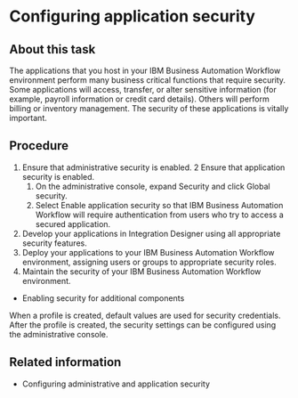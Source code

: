 # Configuring application security

## About this task

The applications that you host in your IBM Business Automation Workflow environment perform many business critical
functions that require security. Some applications will access, transfer, or alter sensitive
information (for example, payroll information or credit card details). Others will perform billing
or inventory management. The security of these applications is vitally important.

## Procedure

1. Ensure that administrative security is enabled.
2 Ensure that application security is enabled.
    1. On the administrative console, expand Security and
click Global security.
    2. Select Enable application security so
that IBM Business Automation Workflow will
require authentication from users who try to access a secured application.
3. Develop your applications in Integration Designer using
all appropriate security features.
4. Deploy your applications to your IBM Business Automation Workflow environment,
assigning users or groups to appropriate security roles.
5. Maintain the security of your IBM Business Automation Workflow environment.

- Enabling security for additional components

When a profile is created, default values are used for security credentials. After the profile is created, the security settings can be configured using the administrative console.

## Related information

- Configuring administrative and application security